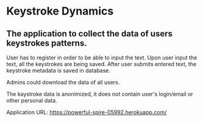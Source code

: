 # Keystroke Dynamics
## The application to collect the data of users keystrokes patterns.

User has to register in order to be able to input the text.
Upon user input the text, all the keystrokes are being saved. After user submits entered text, the keystroke metadata is saved in database.

Admins could download the data of all users.

The kaystroke data is anonimized, it does not contain user's login/email or other personal data.

Application URL:
https://powerful-spire-05992.herokuapp.com/
